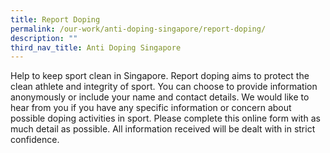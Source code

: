 ```yaml
---
title: Report Doping
permalink: /our-work/anti-doping-singapore/report-doping/
description: ""
third_nav_title: Anti Doping Singapore
---
```


Help to keep sport clean in Singapore. Report doping aims to protect the clean athlete and integrity of sport. You can choose to provide information anonymously or include your name and contact details. We would like to hear from you if you have any specific information or concern about possible doping activities in sport. Please complete this online form with as much detail as possible. All information received will be dealt with in strict confidence. 